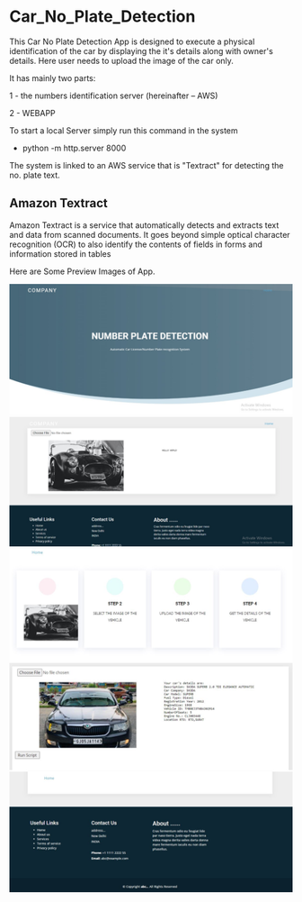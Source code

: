# Car_No_Plate_Detection

This Car No Plate Detection App is designed to execute a physical identification of the car by displaying the it's details along with owner's details. Here user needs to upload the image of the car only. 

It has mainly two parts:

1 - the numbers identification server (hereinafter – AWS)

2 - WEBAPP

To start a local Server simply run this command in the system
* python -m http.server 8000

 The system is linked to an AWS service that is "Textract" for detecting the no. plate text.

## Amazon Textract
 Amazon Textract is a service that automatically detects and extracts text and data from scanned documents. It goes beyond simple optical character recognition (OCR) to also identify the contents of fields in forms and information stored in tables
 
Here are Some Preview Images of App.

![](App_Preview/homepage.jpeg)
![](App_Preview/image1.jpeg)
![](App_Preview/image2.JPG)
![](App_Preview/image3.JPG)
![](App_Preview/footer.JPG)
